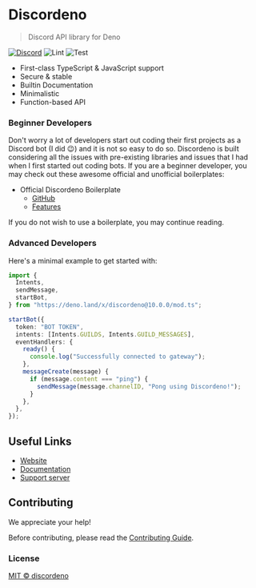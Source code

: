 # Discordeno

> Discord API library for Deno

[![Discord](https://img.shields.io/discord/785384884197392384?color=7289da&logo=discord&logoColor=dark)](https://discord.com/invite/5vBgXk3UcZ)
![Lint](https://github.com/discordeno/discordeno/workflows/Lint/badge.svg)
![Test](https://github.com/discordeno/discordeno/workflows/Test/badge.svg)

- First-class TypeScript & JavaScript support
- Secure & stable
- Builtin Documentation
- Minimalistic
- Function-based API

### Beginner Developers

Don't worry a lot of developers start out coding their first projects as a Discord bot (I did 😉) and it is not so easy to do so. Discordeno is built considering all the issues with pre-existing libraries and issues that I had when I first started out coding bots. 
If you are a beginner developer, you may check out these awesome official and unofficial boilerplates:

- Official Discordeno Boilerplate
  - [GitHub](https://github.com/Skillz4Killz/Discordeno-bot-template)
  - [Features](https://github.com/Skillz4Killz/Discordeno-bot-template#features)
  
If you do not wish to use a boilerplate, you may continue reading.

### Advanced Developers

Here's a minimal example to get started with:

```typescript
import {
  Intents,
  sendMessage,
  startBot,
} from "https://deno.land/x/discordeno@10.0.0/mod.ts";

startBot({
  token: "BOT TOKEN",
  intents: [Intents.GUILDS, Intents.GUILD_MESSAGES],
  eventHandlers: {
    ready() {
      console.log("Successfully connected to gateway");
    },
    messageCreate(message) {
      if (message.content === "ping") {
        sendMessage(message.channelID, "Pong using Discordeno!");
      }
    },
  },
});
```

## Useful Links

- [Website](https://discordeno.mod.land)
- [Documentation](https://doc.deno.land/https/deno.land/x/discordeno/mod.ts)
- [Support server](https://discord.com/invite/5vBgXk3UcZ)

## Contributing

We appreciate your help!

Before contributing, please read the [Contributing Guide](https://github.com/discordeno/discordeno/blob/master/.github/CONTRIBUTING.md).

### License

[MIT © discordeno](https://github.com/discordeno/discordeno/blob/master/LICENSE)
